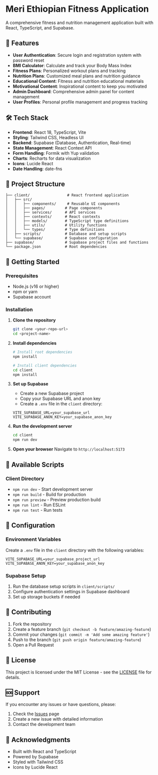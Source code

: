 # Meri Ethiopian Fitness Application

A comprehensive fitness and nutrition management application built with React, TypeScript, and Supabase.

## 🚀 Features

- **User Authentication**: Secure login and registration system with password reset
- **BMI Calculator**: Calculate and track your Body Mass Index
- **Fitness Plans**: Personalized workout plans and tracking
- **Nutrition Plans**: Customized meal plans and nutrition guidance
- **Educational Content**: Fitness and nutrition educational materials
- **Motivational Content**: Inspirational content to keep you motivated
- **Admin Dashboard**: Comprehensive admin panel for content management
- **User Profiles**: Personal profile management and progress tracking

## 🛠️ Tech Stack

- **Frontend**: React 18, TypeScript, Vite
- **Styling**: Tailwind CSS, Headless UI
- **Backend**: Supabase (Database, Authentication, Real-time)
- **State Management**: React Context API
- **Form Handling**: Formik with Yup validation
- **Charts**: Recharts for data visualization
- **Icons**: Lucide React
- **Date Handling**: date-fns

## 📁 Project Structure

```
├── client/                 # React frontend application
│   ├── src/
│   │   ├── components/     # Reusable UI components
│   │   ├── pages/         # Page components
│   │   ├── services/      # API services
│   │   ├── contexts/      # React contexts
│   │   ├── models/        # TypeScript type definitions
│   │   ├── utils/         # Utility functions
│   │   └── types/         # Type definitions
│   ├── scripts/           # Database and setup scripts
│   └── supabase/          # Supabase configuration
├── supabase/              # Supabase project files and functions
└── package.json           # Root dependencies
```

## 🚀 Getting Started

### Prerequisites

- Node.js (v16 or higher)
- npm or yarn
- Supabase account

### Installation

1. **Clone the repository**
   ```bash
   git clone <your-repo-url>
   cd <project-name>
   ```

2. **Install dependencies**
   ```bash
   # Install root dependencies
   npm install
   
   # Install client dependencies
   cd client
   npm install
   ```

3. **Set up Supabase**
   - Create a new Supabase project
   - Copy your Supabase URL and anon key
   - Create a `.env` file in the `client` directory:
   ```env
   VITE_SUPABASE_URL=your_supabase_url
   VITE_SUPABASE_ANON_KEY=your_supabase_anon_key
   ```

4. **Run the development server**
   ```bash
   cd client
   npm run dev
   ```

5. **Open your browser**
   Navigate to `http://localhost:5173`

## 📝 Available Scripts

### Client Directory
- `npm run dev` - Start development server
- `npm run build` - Build for production
- `npm run preview` - Preview production build
- `npm run lint` - Run ESLint
- `npm run test` - Run tests

## 🔧 Configuration

### Environment Variables

Create a `.env` file in the `client` directory with the following variables:

```env
VITE_SUPABASE_URL=your_supabase_project_url
VITE_SUPABASE_ANON_KEY=your_supabase_anon_key
```

### Supabase Setup

1. Run the database setup scripts in `client/scripts/`
2. Configure authentication settings in Supabase dashboard
3. Set up storage buckets if needed

## 🤝 Contributing

1. Fork the repository
2. Create a feature branch (`git checkout -b feature/amazing-feature`)
3. Commit your changes (`git commit -m 'Add some amazing feature'`)
4. Push to the branch (`git push origin feature/amazing-feature`)
5. Open a Pull Request

## 📄 License

This project is licensed under the MIT License - see the [LICENSE](LICENSE) file for details.

## 🆘 Support

If you encounter any issues or have questions, please:

1. Check the [Issues](https://github.com/yourusername/your-repo/issues) page
2. Create a new issue with detailed information
3. Contact the development team

## 🙏 Acknowledgments

- Built with React and TypeScript
- Powered by Supabase
- Styled with Tailwind CSS
- Icons by Lucide React 